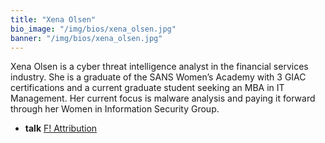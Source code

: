 ```yaml
---
title: "Xena Olsen"
bio_image: "/img/bios/xena_olsen.jpg"
banner: "/img/bios/xena_olsen.jpg"
---
```


Xena Olsen is a cyber threat intelligence analyst in the financial services industry. She is a graduate of the SANS Women’s Academy with 3 GIAC certifications and a current graduate student seeking an MBA in IT Management. Her current focus is malware analysis and paying it forward through her Women in Information Security Group.

* **talk** [F! Attribution](/talk/f_attribution)
